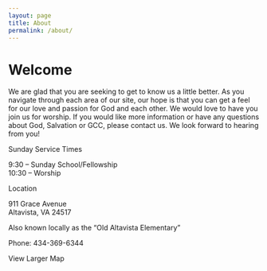 ```yaml
---
layout: page
title: About
permalink: /about/
---
```

# Welcome
We are glad that you are seeking to get to know us a little better.  As you navigate through each area of our site, our hope is that you can get a feel for our love and passion for God and each other.  We would love to have you join us for worship.  If you would like more information or have any questions about God, Salvation or GCC, please contact us.  We look forward to hearing from you!

 

Sunday Service Times

9:30 – Sunday School/Fellowship  
10:30 – Worship



Location

911 Grace Avenue  
Altavista, VA 24517

Also known locally as the “Old Altavista Elementary”

Phone: 434-369-6344

View Larger Map
